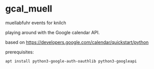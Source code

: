 # gcal_muell
muellabfuhr events for knilch

playing around with the Google calendar API.

based on https://developers.google.com/calendar/quickstart/python

prerequisites:
```
apt install python3-google-auth-oauthlib python3-googleapi
```
